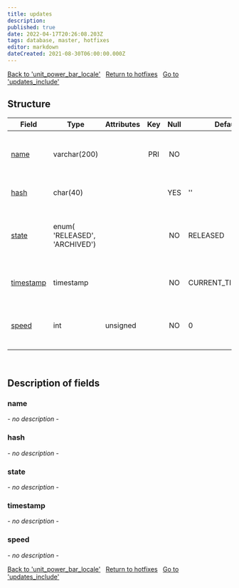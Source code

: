 ```yaml
---
title: updates
description: 
published: true
date: 2022-04-17T20:26:08.203Z
tags: database, master, hotfixes
editor: markdown
dateCreated: 2021-08-30T06:00:00.000Z
---
```


<a href="https://trinitycore.info/en/database/master/hotfixes/unit_power_bar_locale" class="mt-5 v-btn v-btn--depressed v-btn--flat v-btn--outlined theme--light v-size--default darkblue--text text--lighten-3"><span class="v-btn__content"><i aria-hidden="true" class="v-icon notranslate v-icon--left mdi mdi-arrow-left theme--light"></i><span>Back to 'unit_power_bar_locale'</span></span></a>&nbsp;&nbsp;&nbsp;<a href="https://trinitycore.info/en/database/master/hotfixes/home" class="mt-5 v-btn v-btn--depressed v-btn--flat v-btn--outlined theme--light v-size--default darkblue--text text--lighten-3"><span class="v-btn__content"><i aria-hidden="true" class="v-icon notranslate v-icon--left mdi mdi-home-outline theme--light"></i><span>Return to hotfixes</span></span></a>&nbsp;&nbsp;&nbsp;<a href="https://trinitycore.info/en/database/master/hotfixes/updates_include" class="mt-5 v-btn v-btn--depressed v-btn--flat v-btn--outlined theme--light v-size--default darkblue--text text--lighten-3"><span class="v-btn__content"><span>Go to 'updates_include'</span><i aria-hidden="true" class="v-icon notranslate v-icon--right mdi mdi-arrow-right theme--light"></i></span></a>

## Structure

| Field | Type | Attributes | Key | Null | Default | Extra | Comment |
| --- | --- | --- | :---: | :---: | --- | --- | --- |
| [name](#name) | varchar(200) |  | PRI | NO |  |  | filename with extension of the update. |
| [hash](#hash) | char(40) |  |  | YES | '' |  | sha1 hash of the sql file. |
| [state](#state) | enum(<br />'RELEASED',<br />'ARCHIVED') |  |  | NO | RELEASED |  | defines if an update is released or archived. |
| [timestamp](#timestamp) | timestamp |  |  | NO | CURRENT_TIMESTAMP | DEFAULT_GENERATED | timestamp when the query was applied. |
| [speed](#speed) | int | unsigned |  | NO | 0 |  | time the query takes to apply in ms. |
&nbsp;
## Description of fields

### name
*- no description -*
&nbsp;

### hash
*- no description -*
&nbsp;

### state
*- no description -*
&nbsp;

### timestamp
*- no description -*
&nbsp;

### speed
*- no description -*
&nbsp;

<a href="https://trinitycore.info/en/database/master/hotfixes/unit_power_bar_locale" class="mt-5 v-btn v-btn--depressed v-btn--flat v-btn--outlined theme--light v-size--default darkblue--text text--lighten-3"><span class="v-btn__content"><i aria-hidden="true" class="v-icon notranslate v-icon--left mdi mdi-arrow-left theme--light"></i><span>Back to 'unit_power_bar_locale'</span></span></a>&nbsp;&nbsp;&nbsp;<a href="https://trinitycore.info/en/database/master/hotfixes/home" class="mt-5 v-btn v-btn--depressed v-btn--flat v-btn--outlined theme--light v-size--default darkblue--text text--lighten-3"><span class="v-btn__content"><i aria-hidden="true" class="v-icon notranslate v-icon--left mdi mdi-home-outline theme--light"></i><span>Return to hotfixes</span></span></a>&nbsp;&nbsp;&nbsp;<a href="https://trinitycore.info/en/database/master/hotfixes/updates_include" class="mt-5 v-btn v-btn--depressed v-btn--flat v-btn--outlined theme--light v-size--default darkblue--text text--lighten-3"><span class="v-btn__content"><span>Go to 'updates_include'</span><i aria-hidden="true" class="v-icon notranslate v-icon--right mdi mdi-arrow-right theme--light"></i></span></a>
